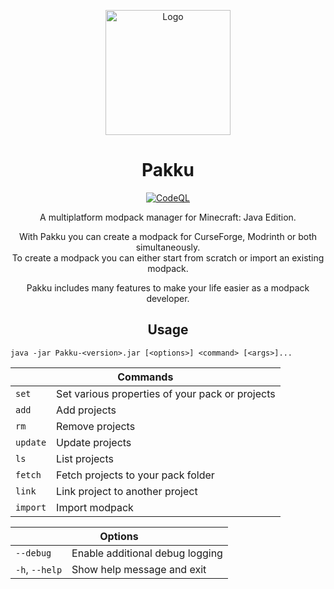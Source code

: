 
<p align="center">  
  <a href="https://github.com/juraj-hrivnak/pakku">
    <img
      src="https://github.com/juraj-hrivnak/Pakku/assets/71150936/818cb871-15eb-4052-9577-dc8ba75e0855"
      alt="Logo"
      width="200"
    >
  </a>
  <h1 align="center">Pakku</h1>
</p>


<p align="center">
  <a href="https://github.com/juraj-hrivnak/Pakku/actions/workflows/codeql.yml">
    <img
      src="https://github.com/juraj-hrivnak/Pakku/actions/workflows/codeql.yml/badge.svg"
      alt="CodeQL"
    >
  </a>
</p>

<p align="center">
  A multiplatform modpack manager for Minecraft: Java Edition.
</p>

<p align="center">
  With Pakku you can create a modpack for CurseForge, Modrinth or both simultaneously. <br>
  To create a modpack you can either start from scratch or import an existing modpack.
</p>

<p align="center">
  Pakku includes many features to make your life easier as a modpack developer. 
</p>

<h2 align="center">Usage</h2>

```
java -jar Pakku-<version>.jar [<options>] <command> [<args>]...
```

<table align="center">
<thead>
  <tr>
    <th colspan="2">Commands</th>
  </tr>
</thead>
<tbody>
  <tr>
    <td><code>set</code></td>
    <td>Set various properties of your pack or projects</td>
  </tr>
  <tr>
    <td><code>add</code></td>
    <td>Add projects</td>
  </tr>
  <tr>
    <td><code>rm</code></td>
    <td>Remove projects</td>
  </tr>
  <tr>
    <td><code>update</code></td>
    <td>Update projects</td>
  </tr>
  <tr>
    <td><code>ls</code></td>
    <td>List projects</td>
  </tr>
  <tr>
    <td><code>fetch</code></td>
    <td>Fetch projects to your pack folder</td>
  </tr>
  <tr>
    <td><code>link</code></td>
    <td>Link project to another project</td>
  </tr>
  <tr>
    <td><code>import</code></td>
    <td>Import modpack</td>
  </tr>
</tbody>
</table>

<table align="center">
<thead>
  <tr>
    <th colspan="2">Options</th>
  </tr>
</thead>
<tbody>
  <tr>
    <td><code>--debug</code></td>
    <td>Enable additional debug logging</td>
  </tr>
  <tr>
    <td><code>-h</code>, <code>--help</code></td>
    <td>Show help message and exit</td>
  </tr>
</tbody>
</table>
